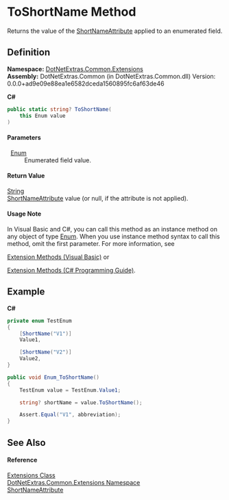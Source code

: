 # ToShortName Method


Returns the value of the <a href="65f3ee8b-df08-b710-3243-c74f2f588652.md">ShortNameAttribute</a> applied to an enumerated field.



## Definition
**Namespace:** <a href="9184e3b0-90b9-a3bc-0ea0-71d3642c662f.md">DotNetExtras.Common.Extensions</a>  
**Assembly:** DotNetExtras.Common (in DotNetExtras.Common.dll) Version: 0.0.0+ad9e09e88ea1e6582dceda1560895fc6af63de46

**C#**
``` C#
public static string? ToShortName(
	this Enum value
)
```



#### Parameters
<dl><dt>  <a href="https://learn.microsoft.com/dotnet/api/system.enum" target="_blank" rel="noopener noreferrer">Enum</a></dt><dd>Enumerated field value.</dd></dl>

#### Return Value
<a href="https://learn.microsoft.com/dotnet/api/system.string" target="_blank" rel="noopener noreferrer">String</a>  
<a href="65f3ee8b-df08-b710-3243-c74f2f588652.md">ShortNameAttribute</a> value (or null, if the attribute is not applied).

#### Usage Note
In Visual Basic and C#, you can call this method as an instance method on any object of type <a href="https://learn.microsoft.com/dotnet/api/system.enum" target="_blank" rel="noopener noreferrer">Enum</a>. When you use instance method syntax to call this method, omit the first parameter. For more information, see <a href="https://docs.microsoft.com/dotnet/visual-basic/programming-guide/language-features/procedures/extension-methods" target="_blank" rel="noopener noreferrer">

Extension Methods (Visual Basic)</a> or <a href="https://docs.microsoft.com/dotnet/csharp/programming-guide/classes-and-structs/extension-methods" target="_blank" rel="noopener noreferrer">

Extension Methods (C# Programming Guide)</a>.

## Example


**C#**  
``` C#
private enum TestEnum
{
    [ShortName("V1")]
    Value1,

    [ShortName("V2")]
    Value2,
}

public void Enum_ToShortName()
{
    TestEnum value = TestEnum.Value1;

    string? shortName = value.ToShortName();

    Assert.Equal("V1", abbreviation);
}
```


## See Also


#### Reference
<a href="cd9aff4b-4a32-a8a4-5f57-e5fc9dbf4b67.md">Extensions Class</a>  
<a href="9184e3b0-90b9-a3bc-0ea0-71d3642c662f.md">DotNetExtras.Common.Extensions Namespace</a>  
<a href="65f3ee8b-df08-b710-3243-c74f2f588652.md">ShortNameAttribute</a>  
